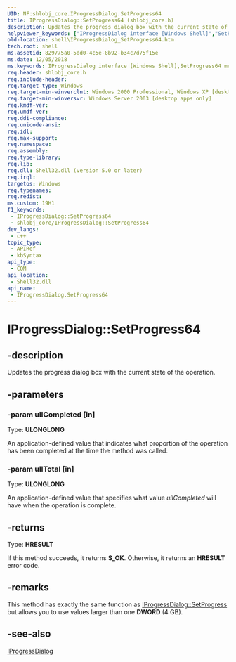 ```yaml
---
UID: NF:shlobj_core.IProgressDialog.SetProgress64
title: IProgressDialog::SetProgress64 (shlobj_core.h)
description: Updates the progress dialog box with the current state of the operation.
helpviewer_keywords: ["IProgressDialog interface [Windows Shell]","SetProgress64 method","IProgressDialog.SetProgress64","IProgressDialog::SetProgress64","SetProgress64","SetProgress64 method [Windows Shell]","SetProgress64 method [Windows Shell]","IProgressDialog interface","_win32_IProgressDialog_SetProgress64","shell.IProgressDialog_SetProgress64","shlobj_core/IProgressDialog::SetProgress64"]
old-location: shell\IProgressDialog_SetProgress64.htm
tech.root: shell
ms.assetid: 829775a0-5dd0-4c5e-8b92-b34c7d75f15e
ms.date: 12/05/2018
ms.keywords: IProgressDialog interface [Windows Shell],SetProgress64 method, IProgressDialog.SetProgress64, IProgressDialog::SetProgress64, SetProgress64, SetProgress64 method [Windows Shell], SetProgress64 method [Windows Shell],IProgressDialog interface, _win32_IProgressDialog_SetProgress64, shell.IProgressDialog_SetProgress64, shlobj_core/IProgressDialog::SetProgress64
req.header: shlobj_core.h
req.include-header: 
req.target-type: Windows
req.target-min-winverclnt: Windows 2000 Professional, Windows XP [desktop apps only]
req.target-min-winversvr: Windows Server 2003 [desktop apps only]
req.kmdf-ver: 
req.umdf-ver: 
req.ddi-compliance: 
req.unicode-ansi: 
req.idl: 
req.max-support: 
req.namespace: 
req.assembly: 
req.type-library: 
req.lib: 
req.dll: Shell32.dll (version 5.0 or later)
req.irql: 
targetos: Windows
req.typenames: 
req.redist: 
ms.custom: 19H1
f1_keywords:
 - IProgressDialog::SetProgress64
 - shlobj_core/IProgressDialog::SetProgress64
dev_langs:
 - c++
topic_type:
 - APIRef
 - kbSyntax
api_type:
 - COM
api_location:
 - Shell32.dll
api_name:
 - IProgressDialog.SetProgress64
---
```


# IProgressDialog::SetProgress64


## -description

Updates the progress dialog box with the current state of the operation.

## -parameters

### -param ullCompleted [in]

Type: <b>ULONGLONG</b>

An application-defined value that indicates what proportion of the operation has been completed at the time the method was called.

### -param ullTotal [in]

Type: <b>ULONGLONG</b>

An application-defined value that specifies what value <i>ullCompleted</i> will have when the operation is complete.

## -returns

Type: <b>HRESULT</b>

If this method succeeds, it returns <b>S_OK</b>. Otherwise, it returns an <b>HRESULT</b> error code.

## -remarks

This method has exactly the same function as <a href="/windows/desktop/api/shlobj_core/nf-shlobj_core-iprogressdialog-setprogress">IProgressDialog::SetProgress</a> but allows you to use values larger than one <b>DWORD</b> (4 GB).

## -see-also

<a href="/windows/desktop/api/shlobj_core/nn-shlobj_core-iprogressdialog">IProgressDialog</a>